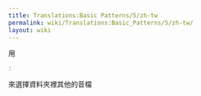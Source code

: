 ```yaml
---
title: Translations:Basic Patterns/5/zh-tw
permalink: wiki/Translations:Basic_Patterns/5/zh-tw/
layout: wiki
---
```


用

``` Haskell
:
```

來選擇資料夾裡其他的音檔
